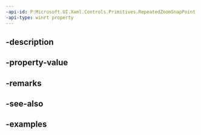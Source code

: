 ```yaml
---
-api-id: P:Microsoft.UI.Xaml.Controls.Primitives.RepeatedZoomSnapPoint.Offset
-api-type: winrt property
---
```


## -description

## -property-value

## -remarks

## -see-also

## -examples

